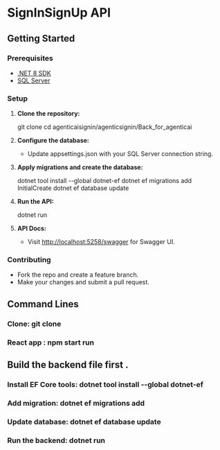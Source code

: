 # SignInSignUp API

## Getting Started

### Prerequisites
- [.NET 8 SDK](https://dotnet.microsoft.com/download)
- [SQL Server](https://www.microsoft.com/en-us/sql-server/sql-server-downloads)

### Setup

1. **Clone the repository:**
   
   git clone <your-repo-url>
   cd agenticaisignin/agenticsignin/Back_for_agenticai
   

2. **Configure the database:**
   - Update appsettings.json with your SQL Server connection string.

3. **Apply migrations and create the database:**
   
   dotnet tool install --global dotnet-ef
   dotnet ef migrations add InitialCreate
   dotnet ef database update
   

4. **Run the API:**
   
   dotnet run
   

5. **API Docs:**
   - Visit [http://localhost:5258/swagger](http://localhost:5258/swagger) for Swagger UI.

### Contributing

- Fork the repo and create a feature branch.
- Make your changes and submit a pull request.


## Command Lines

### Clone: git clone <repo-url>
### React app : npm start run
## Build the backend file first .
### Install EF Core tools: dotnet tool install --global dotnet-ef
### Add migration: dotnet ef migrations add <MigrationName>
### Update database: dotnet ef database update
### Run the backend: dotnet run

